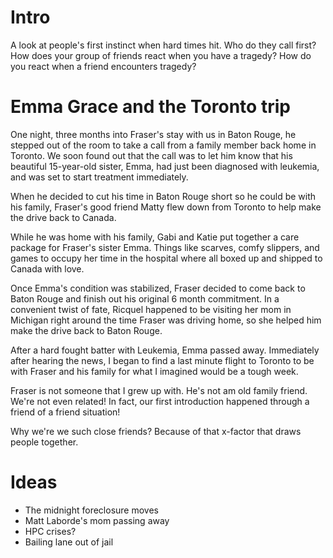 # Intro
A look at people's first instinct when hard times hit. Who do they call first? How does your group of friends react when you have a tragedy? How do you react when a friend encounters tragedy?

# Emma Grace and the Toronto trip
One night, three months into Fraser's stay with us in Baton Rouge, he stepped out of the room to take a call from a family member back home in Toronto. We soon found out that the call was to let him know that his beautiful 15-year-old sister, Emma, had just been diagnosed with leukemia, and was set to start treatment immediately. 

When he decided to cut his time in Baton Rouge short so he could be with his family, Fraser's good friend Matty flew down from Toronto to help make the drive back to Canada.

While he was home with his family, Gabi and Katie put together a care package for Fraser's sister Emma. Things like scarves, comfy slippers, and games to occupy her time in the hospital where all boxed up and shipped to Canada with love.

Once Emma's condition was stabilized, Fraser decided to come back to Baton Rouge and finish out his original 6 month commitment. In a convenient twist of fate, Ricquel happened to be visiting her mom in Michigan right around the time Fraser was driving home, so she helped him make the drive back to Baton Rouge.

After a hard fought batter with Leukemia, Emma passed away. Immediately after hearing the news, I began to find a last minute flight to Toronto to be with Fraser and his family for what I imagined would be a tough week. 

Fraser is not someone that I grew up with. He's not am old family friend. We're not even related! In fact, our first introduction happened through a friend of a friend situation!

Why we're we such close friends? Because of that x-factor that draws people together. 



# Ideas
- The midnight foreclosure moves
- Matt Laborde's mom passing away
- HPC crises?
- Bailing lane out of jail

